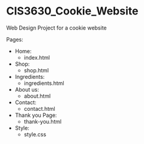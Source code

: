 # CIS3630_Cookie_Website

Web Design Project for a cookie website


Pages:
- Home:
    - index.html
- Shop:
    - shop.html
- Ingredients:
    - ingredients.html
- About us:
    - about.html
- Contact:
    - contact.html
- Thank you Page:
    - thank-you.html
- Style:
    -  style.css
